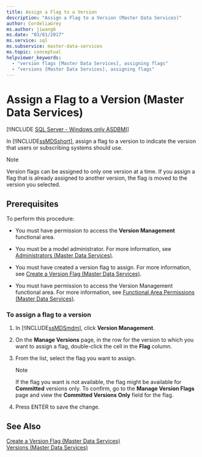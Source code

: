 ```yaml
---
title: Assign a Flag to a Version
description: "Assign a Flag to a Version (Master Data Services)"
author: CordeliaGrey
ms.author: jiwang6
ms.date: "03/01/2017"
ms.service: sql
ms.subservice: master-data-services
ms.topic: conceptual
helpviewer_keywords:
  - "version flags [Master Data Services], assigning flags"
  - "versions [Master Data Services], assigning flags"
---
```

# Assign a Flag to a Version (Master Data Services)

[!INCLUDE [SQL Server - Windows only ASDBMI](../includes/applies-to-version/sql-windows-only-asdbmi.md)]

  In [!INCLUDE[ssMDSshort](../includes/ssmdsshort-md.md)], assign a flag to a version to indicate the version that users or subscribing systems should use.  
  
> [!NOTE]  
>  Version flags can be assigned to only one version at a time. If you assign a flag that is already assigned to another version, the flag is moved to the version you selected.  
  
## Prerequisites  
 To perform this procedure:  
  
-   You must have permission to access the **Version Management** functional area.  
  
-   You must be a model administrator. For more information, see [Administrators &#40;Master Data Services&#41;](../master-data-services/administrators-master-data-services.md).  
  
-   You must have created a version flag to assign. For more information, see [Create a Version Flag &#40;Master Data Services&#41;](../master-data-services/create-a-version-flag-master-data-services.md).  
  
-   You must have permission to access the Version Management functional area. For more information, see [Functional Area Permissions &#40;Master Data Services&#41;](../master-data-services/functional-area-permissions-master-data-services.md).  
  
### To assign a flag to a version  
  
1.  In [!INCLUDE[ssMDSmdm](../includes/ssmdsmdm-md.md)], click **Version Management**.  
  
2.  On the **Manage Versions** page, in the row for the version to which you want to assign a flag, double-click the cell in the **Flag** column.  
  
3.  From the list, select the flag you want to assign.  
  
    > [!NOTE]  
    >  If the flag you want is not available, the flag might be available for **Committed** versions only. To confirm, go to the **Manage Version Flags** page and view the **Committed Versions Only** field for the flag.  
  
4.  Press ENTER to save the change.  
  
## See Also  
 [Create a Version Flag &#40;Master Data Services&#41;](../master-data-services/create-a-version-flag-master-data-services.md)   
 [Versions &#40;Master Data Services&#41;](../master-data-services/versions-master-data-services.md)  
  
  
